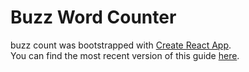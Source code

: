 # Buzz Word Counter
buzz count was bootstrapped with [Create React App](https://github.com/facebookincubator/create-react-app). <br>
You can find the most recent version of this guide [here](https://github.com/facebookincubator/create-react-app/blob/master/packages/react-scripts/template/README.md).
